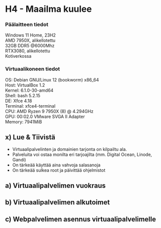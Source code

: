 # H4 - Maailma kuulee

### Päälaitteen tiedot

Windows 11 Home, 23H2  
AMD 7950X, alikellotettu  
32GB DDR5 @6000Mhz  
RTX3080, alikellotettu  
Kotiverkossa

### Virtuaalikoneen tiedot

OS: Debian GNU/Linux 12 (bookworm) x86_64  
Host: VirtualBox 1.2  
Kernel: 6.1.0-30-amd64  
Shell: bash 5.2.15  
DE: Xfce 4.18  
Terminal: xfce4-terminal  
CPU: AMD Ryzen 9 7950X (8) @ 4.294GHz  
GPU: 00:02.0 VMware SVGA II Adapter  
Memory: 7941MiB  

## x) Lue & Tiivistä

- Virtuaalipalvelinten ja domainien tarjonta on kilpailtu ala.
- Palveluita voi ostaa monilta eri tarjoajilta (mm. Digital Ocean, Linode, Gandi)
- On tärkeää käyttää aina vahvoja salasanoja
- On tärkeää sulkea root ja päivittää ohjelmistot

## a) Virtuaalipalvelimen vuokraus

## b) Virtuaalipalvelimen alkutoimet

## c) Webpalvelimen asennus virtuaalipalvelimelle

